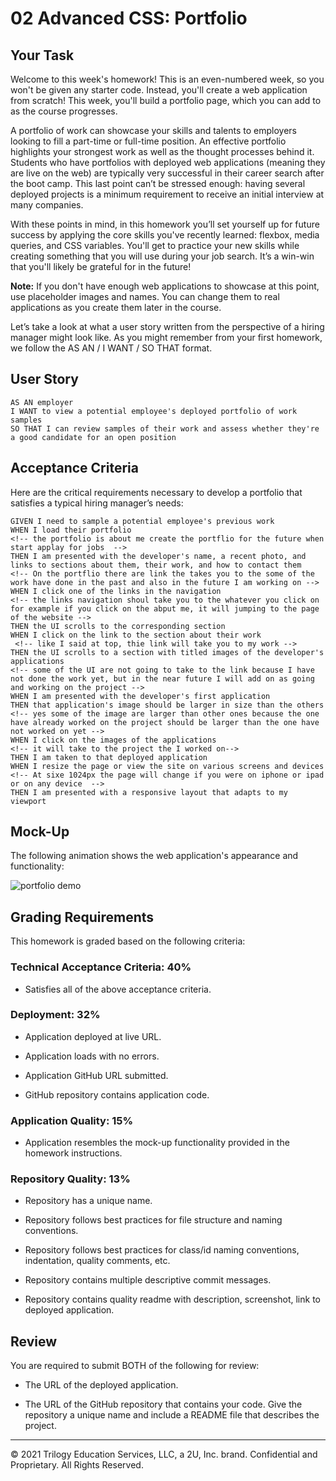 # 02 Advanced CSS: Portfolio

## Your Task

Welcome to this week's homework! This is an even-numbered week, so you won't be given any starter code. Instead, you'll create a web application from scratch! This week, you'll build a portfolio page, which you can add to as the course progresses. 

A portfolio of work can showcase your skills and talents to employers looking to fill a part-time or full-time position. An effective portfolio highlights your strongest work as well as the thought processes behind it. Students who have portfolios with deployed web applications (meaning they are live on the web) are typically very successful in their career search after the boot camp. This last point can’t be stressed enough: having several deployed projects is a minimum requirement to receive an initial interview at many companies. 

With these points in mind, in this homework you’ll set yourself up for future success by applying the core skills you've recently learned: flexbox, media queries, and CSS variables. You'll get to practice your new skills while creating something that you will use during your job search. It’s a win-win that you'll likely be grateful for in the future!

**Note:** If you don't have enough web applications to showcase at this point, use placeholder images and names. You can change them to real applications as you create them later in the course.

Let’s take a look at what a user story written from the perspective of a hiring manager might look like. As you might remember from your first homework, we follow the AS AN / I WANT / SO THAT format. 


## User Story

```
AS AN employer
I WANT to view a potential employee's deployed portfolio of work samples
SO THAT I can review samples of their work and assess whether they're a good candidate for an open position
```


## Acceptance Criteria

Here are the critical requirements necessary to develop a portfolio that satisfies a typical hiring manager’s needs:

```
GIVEN I need to sample a potential employee's previous work
WHEN I load their portfolio
<!-- the portfolio is about me create the portflio for the future when start applay for jobs  -->
THEN I am presented with the developer's name, a recent photo, and links to sections about them, their work, and how to contact them
<!-- On the portflio there are link the takes you to the some of the work have done in the past and also in the future I am working on -->
WHEN I click one of the links in the navigation
<!-- the links navigation shoul take you to the whatever you click on for example if you click on the abput me, it will jumping to the page of the website -->
THEN the UI scrolls to the corresponding section
WHEN I click on the link to the section about their work
 <!-- like I said at top, thie link will take you to my work -->
THEN the UI scrolls to a section with titled images of the developer's applications
<!-- some of the UI are not going to take to the link because I have not done the work yet, but in the near future I will add on as going and working on the project -->
WHEN I am presented with the developer's first application
THEN that application's image should be larger in size than the others
<!-- yes some of the image are larger than other ones because the one have already worked on the project should be larger than the one have not worked on yet -->
WHEN I click on the images of the applications
<!-- it will take to the project the I worked on-->
THEN I am taken to that deployed application
WHEN I resize the page or view the site on various screens and devices
<!-- At sixe 1024px the page will change if you were on iphone or ipad or on any device  -->
THEN I am presented with a responsive layout that adapts to my viewport
```


## Mock-Up

The following animation shows the web application's appearance and functionality:

![portfolio demo](./Assets/02-advanced-css-homework-demo.gif)


## Grading Requirements

This homework is graded based on the following criteria: 

### Technical Acceptance Criteria: 40%

* Satisfies all of the above acceptance criteria.

### Deployment: 32%

* Application deployed at live URL.

* Application loads with no errors.

* Application GitHub URL submitted.

* GitHub repository contains application code.

### Application Quality: 15%

* Application resembles the mock-up functionality provided in the homework instructions.

### Repository Quality: 13%

* Repository has a unique name.

* Repository follows best practices for file structure and naming conventions.

* Repository follows best practices for class/id naming conventions, indentation, quality comments, etc.

* Repository contains multiple descriptive commit messages.

* Repository contains quality readme with description, screenshot, link to deployed application.

## Review

You are required to submit BOTH of the following for review:

* The URL of the deployed application.

* The URL of the GitHub repository that contains your code. Give the repository a unique name and include a README file that describes the project.

- - -
© 2021 Trilogy Education Services, LLC, a 2U, Inc. brand. Confidential and Proprietary. All Rights Reserved.
